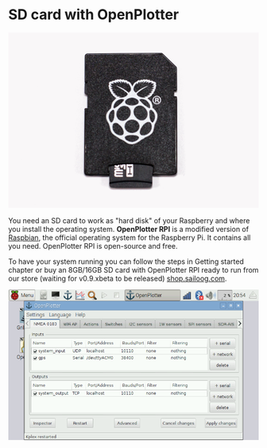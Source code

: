 # SD card with OpenPlotter

![](sd.png)

You need an SD card to work as "hard disk" of your Raspberry and where you install the operating system. **OpenPlotter RPI** is a modified version of [Raspbian](https://www.raspbian.org/), the official operating system for the Raspberry Pi. It contains all you need. OpenPlotter RPI is open-source and free.

To have your system running you can follow the steps in Getting started chapter or buy an 8GB/16GB SD card with OpenPlotter RPI ready to run from our store (waiting for v0.9.xbeta to be released)  [shop.sailoog.com](http://shop.sailoog.com).

![](openplotter_rpi.png)





